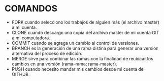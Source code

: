 # COMANDOS 
* FORK cuando selecciono los trabajos de alguien más (el archivo master) a mi cuenta.
* CLONE cuando descargo una copia del archivo master de mi cuenta GIT a mi computadora.
* COMMIT cuando se agrega un cambio al control de versiones.
* BRANCH es la generación de una rama distina para generar una versión alternativa del proceso de edición.
* MERGE sirve para combinar las ramas con la finalidad de reubicar los cambios en una versión (rama-rama; rama-master).
* PUSH cuando necesito mandar mis cambios desde mi cuenta de GITHUB.


